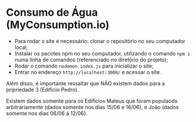 # Consumo de Água (MyConsumption.io)

- Para rodar o site é necessário: clonar o repositório no seu computador local;
- Instalar os pacotes npm no seu computador, utilizando o comando `npm i` numa linha de comandos (referenciado no diretório do projeto);
- Rodar o comando `nodemon index.js` para inicializar o site;
- Entrar no endereço `http://localhost:3000/` e acessar o site.


Além disso, é importante ressaltar que NÃO existem dados para a pripriedade 3 (Edificio Pedro).

Existem dados somente para os Edificios Mateus que foram populaods arbitrariamente (dados somente nos dias 15/06 e 16/06), e João (dados somente nos dias 06/06 à 12/06).
